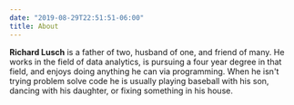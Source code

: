 ```yaml
---
date: "2019-08-29T22:51:51-06:00"
title: About
---
```


**Richard Lusch** is a father of two, husband of one, and friend of many.  He works in the field of data analytics, is pursuing a four year degree in that field, and enjoys doing anything he can via programming.  When he isn't trying problem solve code he is usually playing baseball with his son, dancing with his daughter, or fixing something in his house.
